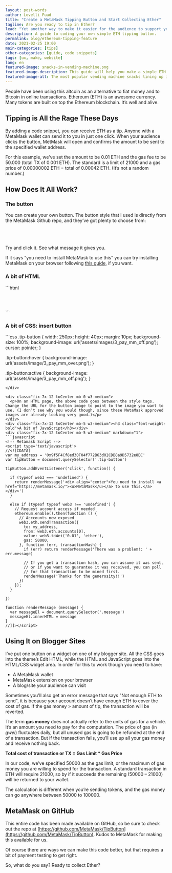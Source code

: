 ```yaml
---
layout: post-words
author: Lovelli Fuad
title: "Create a MetaMask Tipping Button and Start Collecting Ether"
tagline: Are you ready to tip in Ether?
lead: "Yet another way to make it easier for the audience to support you as their favourite content creator."
description: A guide to coding your own simple ETH tipping button.
permalink: blog/ethereum-tipping-feature
date: 2021-02-25 19:00
main-categories: [tips]
other-categories: [guide, code snippets]
tags: [ux, make, website]
lang: en
featured-image: snacks-in-vending-machine.png
featured-image-description: This guide will help you make a simple ETH tipping button you can complete in a quick snacking portion. 
featured-image-alt: The most popular vending machine snacks lining up inside a vending machine. 
---
```

<div class="fix-7x-12 toCenter mb-0 w3-medium">
  <p>People have been using this altcoin as an alternative to fiat money and to Bitcoin in online transactions. Ethereum (ETH) is an awesome currency. Many tokens are built on top the Ethereum blockchain. It’s well and alive.</p>
</div>
<div class="fix-7x-12 toCenter mb-5 w3-medium"><h2 class="font-weight-bold">Tipping is All the Rage These Days</h2></div>
<div class="fix-7x-12 toCenter mb-0 w3-medium">
  <p>By adding a code snippet, you can receive ETH as a tip. Anyone with a MetaMask wallet can send it to you in just one click. When your audience clicks the button, MetMask will open and confirms the amount to be sent to the specified wallet address.</p>
  <p>For this example, we’ve set the amount to be 0.01 ETH and the gas fee to be 50.000 (total TX of 0.001 ETH). The standard is a limit of 21000 and a gas price of 0.00000002 ETH = total of 0.00042 ETH. (It’s not a random number.) </p></div>
<div class="fix-7x-12 toCenter mb-5 w3-medium"><h2 class="font-weight-bold">How Does It All Work?</h2></div>
<div class="fix-7x-12 toCenter mb-5 w3-medium"><h3 class="font-weight-bold">The button</h3></div>
<div class="fix-7x-12 toCenter mb-0 w3-medium">
  <p>You can create your own button. The button style that I used is directly from the MetaMask Github repo, and they’ve got plenty to choose from:</p>
</div>

<style>
  .tip-button {
  width: 250px;
  height: 40px;
  margin: 10px;
  background-size: 100%;
  background-image: url('/assets/images/3_pay_mm_over.png');
  cursor: pointer;
}

.tip-button:hover {
  background-image: url('/assets/image/3_pay_mm_over.png');
}

.tip-button:active {
  background-image: url('/assets/image/3_pay_mm_off.png');
}
</style>
<div class="tip-button fix-7x-12 toCenter mb-0 w3-medium"></div>
<!-- Metamask Script -->
<script>
var my_address = '0x9f5F4Cf8ed30F04f772B63d02CDB8a9D5732e8BC'
var tipButton = document.querySelector('.tip-button')

tipButton.addEventListener('click', function() {

  if (typeof web3 === 'undefined') {
    return renderMessage('<div align="center">You need to install <a href="https://metamask.io/"><u>MetaMask</u></a> to use this.</a></div>')
  }

  else if (typeof typeof web3 !== 'undefined') {
    // Request account access if needed
    ethereum.enable().then(function () {
      // Acccounts now exposed
      web3.eth.sendTransaction({
        to: my_address,
        from: web3.eth.accounts[0],
        value: web3.toWei('0.01', 'ether'), 
        gas: 50000,
      }, function (err, transactionHash) {
        if (err) return renderMessage('There was a problem!: ' + err.message)

        // If you get a transactionHash, you can assume it was sent,
        // or if you want to guarantee it was received, you can poll
        // for that transaction to be mined first.
        renderMessage('Thanks for the generosity!!')
      })
    });
  }

})

function renderMessage (message) {
  var messageEl = document.querySelector('.message')
  messageEl.innerHTML = message
}
</script>
<div class="message"></div>

<div class="fix-7x-12 toCenter mb-0 w3-medium">
  <p>Try and click it. See what message it gives you.</p>
  <p>If it says “you need to install MetaMask to use this” you can try installing MetaMask on your browser following <a href="https://metamask.io/download.html">this guide</a>, if you want. </p>
</div>
<div class="fix-7x-12 toCenter mb-5 w3-medium"><h3 class="font-weight-bold">A bit of HTML</h3></div>
<div class="fix-7x-12 toCenter mb-5 w3-medium" markdown="1">
```html
<div class="tip-button" align="center"></div>
<!-- Metamask Script -->
<div class="message"></div>
```
</div>
<div class="fix-7x-12 toCenter mb-5 w3-medium"><h3 class="font-weight-bold">A bit of CSS: insert button</h3></div>
<div class="fix-7x-12 toCenter mb-0 w3-medium" markdown="1">
```css
.tip-button {
  width: 250px;
  height: 40px;
  margin: 10px;
  background-size: 100%;
  background-image: url('assets/images/3_pay_mm_off.png');
  cursor: pointer;
}

.tip-button:hover {
  background-image: url('assets/image/3_pay_mm_over.png');
}

.tip-button:active {
  background-image: url('assets/image/3_pay_mm_off.png');
}
```
</div>

<div class="fix-7x-12 toCenter mb-0 w3-medium">
  <p>On an HTML page, the above code goes between the style tags. Change the URL for the button image to point to the image you want to use. (I don’t see why you would though, since these MetaMask approved images are already looking very good.)</p>
</div>
<div class="fix-7x-12 toCenter mb-5 w3-medium"><h3 class="font-weight-bold">A bit of JavaScript</h3></div>
<div class="fix-7x-12 toCenter mb-5 w3-medium" markdown="1">
```javascript
<!-- Metamask Script -->
<script type='text/javascript'>
//<![CDATA[
var my_address = '0x9f5F4Cf8ed30F04f772B63d02CDB8a9D5732e8BC'
var tipButton = document.querySelector('.tip-button')

tipButton.addEventListener('click', function() {

  if (typeof web3 === 'undefined') {
    return renderMessage('<div align="center">You need to install <a href="https://metamask.io/"><u>MetaMask</u></a> to use this.</a></div>')
  }

  else if (typeof typeof web3 !== 'undefined') {
    // Request account access if needed
    ethereum.enable().then(function () {
      // Acccounts now exposed
      web3.eth.sendTransaction({
        to: my_address,
        from: web3.eth.accounts[0],
        value: web3.toWei('0.01', 'ether'), 
        gas: 50000,
      }, function (err, transactionHash) {
        if (err) return renderMessage('There was a problem!: ' + err.message)

        // If you get a transaction hash, you can assume it was sent,
        // or if you want to guarantee it was received, you can poll
        // for that transaction to be mined first.
        renderMessage('Thanks for the generosity!!')
      })
    });
  }

})

function renderMessage (message) {
  var messageEl = document.querySelector('.message')
  messageEl.innerHTML = message
}
//]]></script>
```
</div>
<div class="fix-7x-12 toCenter mb-5 w3-medium"><h2 class="font-weight-bold">Using It on Blogger Sites</h2></div>
<div class="fix-7x-12 toCenter mb-0 w3-medium" markdown="1">
I’ve put one button on a widget on one of my blogger site. All the CSS goes into the theme’s Edit HTML, while the HTML and JavaScript goes into the HTML/CSS widget area. In order for this to work though you need to have:

- A MetaMask wallet
- MetaMask extension on your browser
- A blog/site your audience can visit

Sometimes you'll also get an error message that says "Not enough ETH to send", it is because your account doesn’t have enough ETH to cover the cost of gas. If the gas money > amount of tip, the transaction will be reverted.  

The term **gas money** does not actually refer to the units of gas for a vehicle. It’s an amount you need to pay for the computation. The price of gas (in *gwei*) fluctuates daily, but all unused gas is going to be refunded at the end of a transaction. But if the transaction fails, you’ll use up all your gas money and receive nothing back. 

**Total cost of transaction or TX = Gas Limit * Gas Price**

In our code, we’ve specified 50000 as the gas limit, or the maximum of gas money you are willing to spend for the transaction. A standard transaction in ETH will require 21000, so by if it succeeds the remaining (50000 – 21000) will be returned to your wallet. 

The calculation is different when you’re sending tokens, and the gas money can go anywhere between 50000 to 100000. 
</div>
<div class="fix-7x-12 toCenter mb-5 w3-medium"><h2 class="font-weight-bold">MetaMask on GitHub</h2></div>
<div class="fix-7x-12 toCenter mb-0 w3-medium" markdown="1">

This entire code has been made available on GitHub, so be sure to check out the repo at [https://github.com/MetaMask/TipButton](https://github.com/MetaMask/TipButton). Kudos to MetaMask for making this available for us. 

Of course there are ways we can make this code better, but that requires a bit of payment testing to get right. 

So, what do you say? Ready to collect Ether? 
</div>
